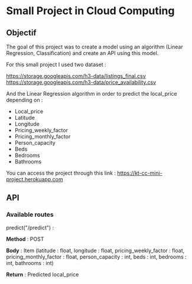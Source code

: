 # Small Project in Cloud Computing

## Objectif

The goal of this project was to create a model using an algorithm (Linear Regression, Classification) and create an API using this model.

For this small project I used two dataset : 

<a>https://storage.googleapis.com/h3-data/listings_final.csv</a><br/>
<a>https://storage.googleapis.com/h3-data/price_availability.csv</a>

And the Linear Regression algorithm in order to predict the local_price depending on :

- Local_price 
- Latitude
- Longitude
- Pricing_weekly_factor
- Pricing_monthly_factor
- Person_capacity
- Beds
- Bedrooms
- Bathrooms

You can access the project through this link : <a>https://kt-cc-mini-project.herokuapp.com</a>

## API

### Available routes

predict("/predict") :

**Method** : POST

**Body** : Item (latitude : float, longitude : float, pricing_weekly_factor : float, pricing_monthly_factor : float, person_capacity : int, beds : int, bedrooms : int, bathrooms : int)

**Return** : Predicted local_price
